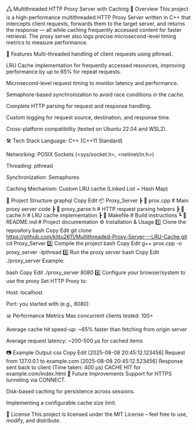 🖧 Multithreaded HTTP Proxy Server with Caching
📌 Overview
This project is a high-performance multithreaded HTTP Proxy Server written in C++ that intercepts client requests, forwards them to the target server, and returns the response — all while caching frequently accessed content for faster retrieval.
The proxy server also logs precise microsecond-level timing metrics to measure performance.

🚀 Features
Multi-threaded handling of client requests using pthread.

LRU Cache implementation for frequently accessed resources, improving performance by up to 65% for repeat requests.

Microsecond-level request timing to monitor latency and performance.

Semaphore-based synchronization to avoid race conditions in the cache.

Complete HTTP parsing for request and response handling.

Custom logging for request source, destination, and response time.

Cross-platform compatibility (tested on Ubuntu 22.04 and WSL2).

🛠️ Tech Stack
Language: C++ (C++11 Standard)

Networking: POSIX Sockets (<sys/socket.h>, <netinet/in.h>)

Threading: pthread

Synchronization: Semaphores

Caching Mechanism: Custom LRU cache (Linked List + Hash Map)

📂 Project Structure
graphql
Copy
Edit
📦 Proxy_Server
 ┣ 📜 prox.cpp            # Main proxy server code
 ┣ 📜 proxy_parse.h       # HTTP request parsing helpers
 ┣ 📜 cache.h             # LRU cache implementation
 ┣ 📜 Makefile            # Build instructions
 ┗ 📜 README.md           # Project documentation
⚙️ Installation & Usage
1️⃣ Clone the repository
bash
Copy
Edit
git clone https://github.com/kittu2611/Multithreaded-Proxy-Server---LRU-Cache.git
cd Proxy_Server
2️⃣ Compile the project
bash
Copy
Edit
g++ prox.cpp -o proxy_server -lpthread
3️⃣ Run the proxy server
bash
Copy
Edit
./proxy_server <PORT>
Example:

bash
Copy
Edit
./proxy_server 8080
4️⃣ Configure your browser/system to use the proxy
Set HTTP Proxy to:

Host: localhost

Port: <PORT> you started with (e.g., 8080)

📊 Performance Metrics
Max concurrent clients tested: 100+

Average cache hit speed-up: ~65% faster than fetching from origin server

Average request latency: ~200-500 μs for cached items

📷 Example Output
css
Copy
Edit
[2025-08-08 20:45:12.123456] Request from 127.0.0.1 to example.com
[2025-08-08 20:45:12.523456] Response sent back to client (Time taken: 400 μs)
CACHE HIT for example.com/index.html
📌 Future Improvements
Support for HTTPS tunneling via CONNECT.

Disk-based caching for persistence across sessions.

Implementing a configurable cache size limit.

📄 License
This project is licensed under the MIT License – feel free to use, modify, and distribute.
